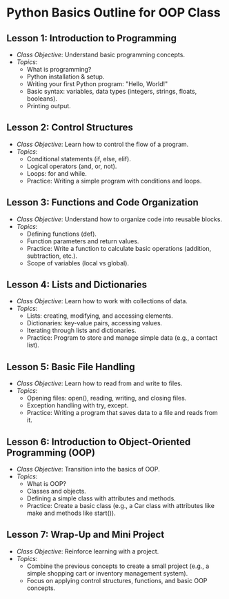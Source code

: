 # Python Basics Outline for OOP Class

## Lesson 1: Introduction to Programming
- *Class Objective*: Understand basic programming concepts.
- *Topics*:
  - What is programming?
  - Python installation & setup.
  - Writing your first Python program: "Hello, World!"
  - Basic syntax: variables, data types (integers, strings, floats, booleans).
  - Printing output.

## Lesson 2: Control Structures
- *Class Objective*: Learn how to control the flow of a program.
- *Topics*:
  - Conditional statements (if, else, elif).
  - Logical operators (and, or, not).
  - Loops: for and while.
  - Practice: Writing a simple program with conditions and loops.

## Lesson 3: Functions and Code Organization
- *Class Objective*: Understand how to organize code into reusable blocks.
- *Topics*:
  - Defining functions (def).
  - Function parameters and return values.
  - Practice: Write a function to calculate basic operations (addition, subtraction, etc.).
  - Scope of variables (local vs global).

## Lesson 4: Lists and Dictionaries
- *Class Objective*: Learn how to work with collections of data.
- *Topics*:
  - Lists: creating, modifying, and accessing elements.
  - Dictionaries: key-value pairs, accessing values.
  - Iterating through lists and dictionaries.
  - Practice: Program to store and manage simple data (e.g., a contact list).

## Lesson 5: Basic File Handling
- *Class Objective*: Learn how to read from and write to files.
- *Topics*:
  - Opening files: open(), reading, writing, and closing files.
  - Exception handling with try, except.
  - Practice: Writing a program that saves data to a file and reads from it.

## Lesson 6: Introduction to Object-Oriented Programming (OOP)
- *Class Objective*: Transition into the basics of OOP.
- *Topics*:
  - What is OOP?
  - Classes and objects.
  - Defining a simple class with attributes and methods.
  - Practice: Create a basic class (e.g., a Car class with attributes like make and methods like start()).

## Lesson 7: Wrap-Up and Mini Project
- *Class Objective*: Reinforce learning with a project.
- *Topics*:
  - Combine the previous concepts to create a small project (e.g., a simple shopping cart or inventory management system).
  - Focus on applying control structures, functions, and basic OOP concepts.